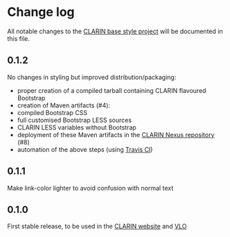 # Change log

All notable changes to the [CLARIN base style project](https://github.com/clarin-eric/base_style) will be documented in this file.

## 0.1.2
No changes in styling but improved distribution/packaging:
 - proper creation of a compiled tarball containing CLARIN flavoured Bootstrap
 - creation of Maven artifacts (#4): 
  - compiled Bootstrap CSS
  - full customised Bootstrap LESS sources
  - CLARIN LESS variables without Bootstrap
 - deployment of these Maven artifacts in the [CLARIN Nexus repository](https://nexus.clarin.eu) (#8)
 - automation of the above steps (using [Travis CI](https://travis-ci.org/clarin-eric/base_style))

## 0.1.1
Make link-color lighter to avoid confusion with normal text

## 0.1.0
First stable release, to be used in the [CLARIN website](https://www.clarin.eu) and [VLO](https://vlo.clarin.eu)
